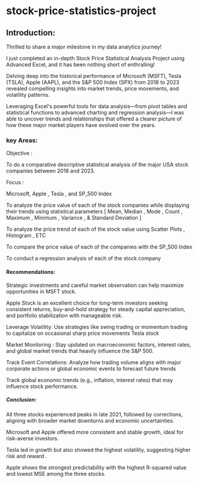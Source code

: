 # stock-price-statistics-project

## Introduction:

Thrilled to share a major milestone in my data analytics journey! 

I just completed an in-depth Stock Price Statistical Analysis Project using Advanced Excel, and it has been nothing short of enthralling!

Delving deep into the historical performance of Microsoft (MSFT), Tesla (TSLA), Apple (AAPL), and the S&P 500 Index (SPX) from 2018 to 2023 revealed compelling insights into market trends, price movements, and volatility patterns.

Leveraging Excel's powerful tools for data analysis—from pivot tables and statistical functions to advanced charting and regression analysis—I was able to uncover trends and relationships that offered a clearer picture of how these major market players have evolved over the years.


### key Areas:

Objective : 

To do a comparative descriptive statistical analysis of the major USA stock companies  between 2018 and 2023.

Focus :
 
Microsoft, Apple , Tesla , and SP_500 Index
 
To analyze the price value of each of the stock companies while displaying their trends using statistical parameters [ Mean, Median , Mode , Count , Maximum , Minimum , Variance , & Standard Deviation ] 
 
To analyze the price trend of each of the stock value using Scatter Plots , Histogram , ETC
 
To compare the price value of each of the companies with the SP_500 Index
 
To conduct a regression analysis of each of the stock company

#### Recommendations:

Strategic investments and careful market observation can help maximize opportunities in MSFT stock.
 
Apple Stock is an excellent choice for long-term investors seeking consistent returns, buy-and-hold strategy for steady capital appreciation, and portfolio stabilization with manageable risk.
 
Leverage Volatility: Use strategies like swing trading or momentum trading to capitalize on occasional sharp price movements Tesla stock
 
Market Monitoring : Stay updated on macroeconomic factors, interest rates, and global market trends that heavily influence the S&P 500.
 
Track Event Correlations: Analyze how trading volume aligns with major corporate actions or global economic events to forecast future trends
 
Track global economic trends (e.g., inflation, interest rates) that may influence stock performance.

##### Conclusion:

All three stocks experienced peaks in late 2021, followed by corrections, aligning with broader market downturns and economic uncertainties.

Microsoft and Apple offered more consistent and stable growth, ideal for risk-averse investors.

Tesla led in growth but also showed the highest volatility, suggesting higher risk and reward .

Apple shows the strongest predictability with the highest R-squared value and lowest MSE among the three stocks.



